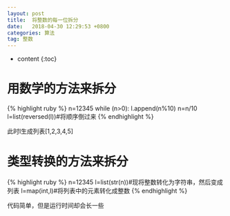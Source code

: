 ```yaml
---
layout: post
title:  将整数的每一位拆分
date:   2018-04-30 12:29:53 +0800
categories: 算法
tag: 整数
---
```


* content
{:toc}

用数学的方法来拆分
===============

{% highlight ruby %}
n=12345
while (n>0):
    l.append(n%10)
    n=n/10
l=list(reversed(l))#将顺序倒过来
{% endhighlight %}

此时l生成列表[1,2,3,4,5]


类型转换的方法来拆分
================
{% highlight ruby %}
n=12345
l=list(str(n))#现将整数转化为字符串，然后变成列表
l=map(int,l)#将列表中的元素转化成整数
{% endhighlight %}

代码简单，但是运行时间却会长一些